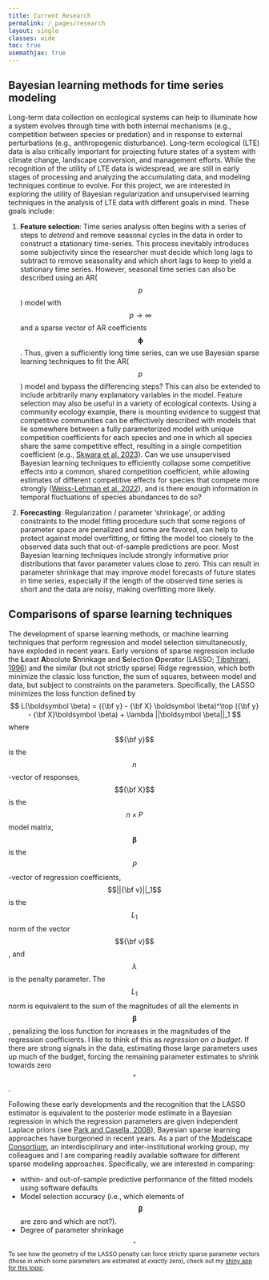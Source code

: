 ```yaml
---
title: Current Research
permalink: /_pages/research
layout: single
classes: wide
toc: true
usemathjax: true
---
```


## Bayesian learning methods for time series modeling

Long-term data collection on ecological systems can help to illuminate how a system evolves through time with both internal mechanisms (e.g., competition between species or predation) and in response to external perturbations (e.g., anthropogenic disturbance). Long-term ecological (LTE) data is also critically important for projecting future states of a system with climate change, landscape conversion, and management efforts. While the recognition of the utility of LTE data is widespread, we are still in early stages of processing and analyzing the accumulating data, and modeling techniques continue to evolve. For this project, we are interested in exploring the utility of Bayesian regularization and unsupervised learning techniques in the analysis of LTE data with different goals in mind. These goals include:

  1. **Feature selection**: Time series analysis often begins with a series of steps to *detrend* and remove seasonal cycles in the data in order to construct a stationary time-series. This process inevitably introduces some subjectivity since the researcher must decide which long lags to subtract to remove seasonality and which short lags to keep to yield a stationary time series. However, seasonal time series can also be described using an AR($$p$$) model with $$p \to \infty$$ and a sparse vector of AR coefficients $$\boldsymbol \phi$$. Thus, given a sufficiently long time series, can we use Bayesian sparse learning techniques to fit the AR($$p$$) model and bypass the differencing steps? This can also be extended to include arbitrarily many explanatory variables in the model.
  Feature selection may also be useful in a variety of ecological contexts. Using a community ecology example, there is mounting evidence to suggest that competitive communities can be effectively described with models that lie somewhere between a fully parameterized model with unique competition coefficients for each species and one in which all species share the same competitive effect, resulting in a single competition coefficient (e.g., [Skwara et al. 2023](https://doi.org/10.1111/2041-210X.14028)). Can we use unsupervised Bayesian learning techniques to efficiently collapse some competitive effects into a common, shared competition coefficient, while allowing estimates of different competitive effects for species that compete more strongly ([Weiss-Lehman et al. 2022](https://doi.org/10.1111/ele.13977)), and is there enough information in temporal fluctuations of species abundances to do so?
  
  2. **Forecasting**: Regularization / parameter ‘shrinkage’, or adding constraints to the model fitting procedure such that some regions of parameter space are penalized and some are favored, can help to protect against model overfitting, or fitting the model too closely to the observed data such that out-of-sample predictions are poor. Most Bayesian learning techniques include strongly informative prior distributions that favor parameter values close to zero. This can result in parameter shrinkage that may improve model forecasts of future states in time series, especially if the length of the observed time series is short and the data are noisy, making overfitting more likely.
  
## Comparisons of sparse learning techniques
  
The development of sparse learning methods, or machine learning techniques that perform regression and model selection simultaneously, have exploded in recent years. Early versions of sparse regression include the **L**east **A**bsolute **S**hrinkage and **S**election **O**perator (LASSO; [Tibshirani, 1996](https://www.jstor.org/stable/2346178)) and the similar (but not strictly sparse) Ridge regression, which both minimize the classic loss function, the sum of squares, between model and data, but subject to constraints on the parameters. Specifically, the LASSO minimizes the loss function defined by
$$
L(\boldsymbol \beta) = ({\bf y} - {\bf X} \boldsymbol \beta)^\top ({\bf y} - {\bf X}\boldsymbol \beta) + \lambda ||\boldsymbol \beta||_1
$$
where $${\bf y}$$ is the $$n$$-vector of responses, $${\bf X}$$ is the $$n \times P$$ model matrix, $$\boldsymbol \beta$$ is the $$P$$-vector of regression coefficients, $$||{\bf v}||_1$$ is the $$L_1$$ norm of the vector $${\bf v}$$, and $$\lambda$$ is the penalty parameter. The $$L_1$$ norm is equivalent to the sum of the magnitudes of all the elements in $$\boldsymbol \beta$$, penalizing the loss function for increases in the magnitudes of the regression coefficients. I like to think of this as *regression on a budget*. If there are strong signals in the data, estimating those large parameters uses up much of the budget, forcing the remaining parameter estimates to shrink towards zero$$^*$$. 

Following these early developments and the recognition that the LASSO estimator is equivalent to the posterior mode estimate in a Bayesian regression in which the regression parameters are given independent Laplace priors (see [Park and Casella, 2008](https://doi.org/10.1198/016214508000000337)), Bayesian sparse learning approaches have burgeoned in recent years. As a part of the [Modelscape Consortium](https://microcollaborative.atlassian.net/wiki/spaces/MP/overview), an interdisciplinary and inter-institutional working group, my colleagues and I are comparing readily available software for different sparse modeling approaches. Specifically, we are interested in comparing:

  - within- and out-of-sample predictive performance of the fitted models using software defaults
  - Model selection accuracy (i.e., which elements of $$\boldsymbol \beta$$ are zero and which are not?).
  - Degree of parameter shrinkage

<small>$$^*$$To see how the geometry of the LASSO penalty can force strictly sparse parameter vectors (those in which some parameters are estimated at *exactly* zero), check out my [shiny app for this topic](https://dusty-gannon.shinyapps.io/Geometry-of-LASSO-and-Ridge-regression/).</small>
